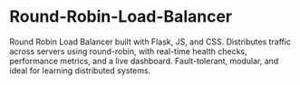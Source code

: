 # Round-Robin-Load-Balancer
Round Robin Load Balancer built with Flask, JS, and CSS. Distributes traffic across servers using round-robin, with real-time health checks, performance metrics, and a live dashboard. Fault-tolerant, modular, and ideal for learning distributed systems.
